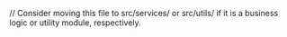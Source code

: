 // Consider moving this file to src/services/ or src/utils/ if it is a business logic or utility module, respectively.

